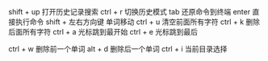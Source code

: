 shift + up 打开历史记录搜索
ctrl + r 切换历史模式
tab 还原命令到终端
enter 直接执行命令
shift + 左右方向键 单词移动
ctrl + u 清空前面所有字符
ctrl + k 删除后面所有字符
ctrl + a 光标跳到最开始
ctrl + e 光标跳到最后


ctrl + w 删除前一个单词
alt + d 删除后一个单词
ctrl + i 当前目录选择